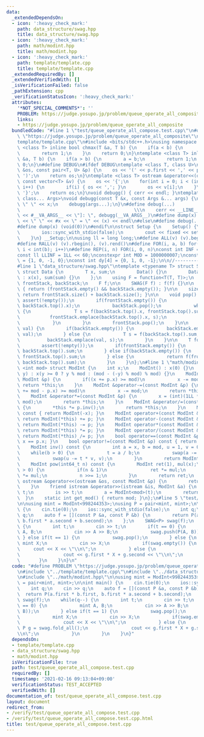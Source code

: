 ```yaml
---
data:
  _extendedDependsOn:
  - icon: ':heavy_check_mark:'
    path: data_structure/swag.hpp
    title: data_structure/swag.hpp
  - icon: ':heavy_check_mark:'
    path: math/modint.hpp
    title: math/modint.hpp
  - icon: ':heavy_check_mark:'
    path: template/template.cpp
    title: template/template.cpp
  _extendedRequiredBy: []
  _extendedVerifiedWith: []
  _isVerificationFailed: false
  _pathExtension: cpp
  _verificationStatusIcon: ':heavy_check_mark:'
  attributes:
    '*NOT_SPECIAL_COMMENTS*': ''
    PROBLEM: https://judge.yosupo.jp/problem/queue_operate_all_composite
    links:
    - https://judge.yosupo.jp/problem/queue_operate_all_composite
  bundledCode: "#line 1 \"test/queue_operate_all_compose.test.cpp\"\n#define PROBLEM\
    \ \"https://judge.yosupo.jp/problem/queue_operate_all_composite\"\n#line 1 \"\
    template/template.cpp\"\n#include <bits/stdc++.h>\nusing namespace std;\ntemplate\
    \ <class T> inline bool chmax(T &a, T b) {\n    if(a < b) {\n        a = b;\n\
    \        return 1;\n    }\n    return 0;\n}\ntemplate <class T> inline bool chmin(T\
    \ &a, T b) {\n    if(a > b) {\n        a = b;\n        return 1;\n    }\n    return\
    \ 0;\n}\n#define DEBUG\n#ifdef DEBUG\ntemplate <class T, class U>\nostream &operator<<(ostream\
    \ &os, const pair<T, U> &p) {\n    os << '(' << p.first << ',' << p.second <<\
    \ ')';\n    return os;\n}\ntemplate <class T> ostream &operator<<(ostream &os,\
    \ const vector<T> &v) {\n    os << '{';\n    for(int i = 0; i < (int)v.size();\
    \ i++) {\n        if(i) { os << ','; }\n        os << v[i];\n    }\n    os <<\
    \ '}';\n    return os;\n}\nvoid debugg() { cerr << endl; }\ntemplate <class T,\
    \ class... Args>\nvoid debugg(const T &x, const Args &... args) {\n    cerr <<\
    \ \" \" << x;\n    debugg(args...);\n}\n#define debug(...)                   \
    \                                          \\\n    cerr << __LINE__ << \" [\"\
    \ << #__VA_ARGS__ << \"]: \", debugg(__VA_ARGS__)\n#define dump(x) cerr << __LINE__\
    \ << \" \" << #x << \" = \" << (x) << endl\n#else\n#define debug(...) (void(0))\n\
    #define dump(x) (void(0))\n#endif\n\nstruct Setup {\n    Setup() {\n        cin.tie(0);\n\
    \        ios::sync_with_stdio(false);\n        cout << fixed << setprecision(15);\n\
    \    }\n} __Setup;\n\nusing ll = long long;\n#define ALL(v) (v).begin(), (v).end()\n\
    #define RALL(v) (v).rbegin(), (v).rend()\n#define FOR(i, a, b) for(int i = (a);\
    \ i < int(b); i++)\n#define REP(i, n) FOR(i, 0, n)\nconst int INF = 1 << 30;\n\
    const ll LLINF = 1LL << 60;\nconstexpr int MOD = 1000000007;\nconst int dx[4]\
    \ = {1, 0, -1, 0};\nconst int dy[4] = {0, 1, 0, -1};\n\n//-------------------------------------\n\
    #line 1 \"data_structure/swag.hpp\"\ntemplate <typename T> struct SWAG {\n   \
    \ struct Data {\n        T x, sum;\n        Data() {}\n        Data(T x, T sum)\
    \ : x(x), sum(sum) {}\n    };\n    using F = function<T(T, T)>;\n    stack<Data>\
    \ frontStack, backStack;\n    F f;\n\n    SWAG(F f) : f(f) {}\n\n    bool empty()\
    \ { return (frontStack.empty() && backStack.empty()); }\n\n    size_t size() {\
    \ return frontStack.size() + backStack.size(); }\n\n    void pop() {\n       \
    \ assert(!empty());\n        if(frontStack.empty()) {\n            frontStack.emplace(backStack.top().x,\
    \ backStack.top().x);\n            backStack.pop();\n            while(!backStack.empty())\
    \ {\n                T s = f(backStack.top().x, frontStack.top().sum);\n     \
    \           frontStack.emplace(backStack.top().x, s);\n                backStack.pop();\n\
    \            }\n        }\n        frontStack.pop();\n    }\n\n    void push(T\
    \ val) {\n        if(backStack.empty()) {\n            backStack.emplace(val,\
    \ val);\n        } else {\n            T s = f(backStack.top().sum, val);\n  \
    \          backStack.emplace(val, s);\n        }\n    }\n\n    T fold_all() {\n\
    \        assert(!empty());\n        if(frontStack.empty()) {\n            return\
    \ backStack.top().sum;\n        } else if(backStack.empty()) {\n            return\
    \ frontStack.top().sum;\n        } else {\n            return f(frontStack.top().sum,\
    \ backStack.top().sum);\n        }\n    }\n};\n#line 1 \"math/modint.hpp\"\ntemplate\
    \ <int mod> struct ModInt {\n    int x;\n    ModInt() : x(0) {}\n    ModInt(int64_t\
    \ y) : x(y >= 0 ? y % mod : (mod - (-y) % mod) % mod) {}\n    ModInt &operator+=(const\
    \ ModInt &p) {\n        if((x += p.x) >= mod)\n            x -= mod;\n       \
    \ return *this;\n    }\n    ModInt &operator-=(const ModInt &p) {\n        if((x\
    \ += mod - p.x) >= mod)\n            x -= mod;\n        return *this;\n    }\n\
    \    ModInt &operator*=(const ModInt &p) {\n        x = (int)(1LL * x * p.x %\
    \ mod);\n        return *this;\n    }\n    ModInt &operator/=(const ModInt &p)\
    \ {\n        *this *= p.inv();\n        return *this;\n    }\n    ModInt operator-()\
    \ const { return ModInt(-x); }\n    ModInt operator+(const ModInt &p) const {\
    \ return ModInt(*this) += p; }\n    ModInt operator-(const ModInt &p) const {\
    \ return ModInt(*this) -= p; }\n    ModInt operator*(const ModInt &p) const {\
    \ return ModInt(*this) *= p; }\n    ModInt operator/(const ModInt &p) const {\
    \ return ModInt(*this) /= p; }\n    bool operator==(const ModInt &p) const { return\
    \ x == p.x; }\n    bool operator!=(const ModInt &p) const { return x != p.x; }\n\
    \    ModInt inv() const {\n        int a = x, b = mod, u = 1, v = 0, t;\n    \
    \    while(b > 0) {\n            t = a / b;\n            swap(a -= t * b, b);\n\
    \            swap(u -= t * v, v);\n        }\n        return ModInt(u);\n    }\n\
    \    ModInt pow(int64_t n) const {\n        ModInt ret(1), mul(x);\n        while(n\
    \ > 0) {\n            if(n & 1)\n                ret *= mul;\n            mul\
    \ *= mul;\n            n >>= 1;\n        }\n        return ret;\n    }\n    friend\
    \ ostream &operator<<(ostream &os, const ModInt &p) {\n        return os << p.x;\n\
    \    }\n    friend istream &operator>>(istream &is, ModInt &a) {\n        int64_t\
    \ t;\n        is >> t;\n        a = ModInt<mod>(t);\n        return (is);\n  \
    \  }\n    static int get_mod() { return mod; }\n};\n#line 5 \"test/queue_operate_all_compose.test.cpp\"\
    \n\nusing mint = ModInt<998244353>;\nusing P = pair<mint, mint>;\n\nint main()\
    \ {\n    cin.tie(0);\n    ios::sync_with_stdio(false);\n    int q;\n    cin >>\
    \ q;\n    auto f = [](const P &a, const P &b) {\n        return P(a.first * b.first,\
    \ b.first * a.second + b.second);\n    };\n    SWAG<P> swag(f);\n    while(q--)\
    \ {\n        int t;\n        cin >> t;\n        if(t == 0) {\n            mint\
    \ A, B;\n            cin >> A >> B;\n            swag.push(P(A, B));\n       \
    \ } else if(t == 1) {\n            swag.pop();\n        } else {\n           \
    \ mint X;\n            cin >> X;\n            if(swag.empty()) {\n           \
    \     cout << X << \"\\n\";\n            } else {\n                P g = swag.fold_all();\n\
    \                cout << g.first * X + g.second << \"\\n\";\n            }\n \
    \       }\n    }\n}\n"
  code: "#define PROBLEM \"https://judge.yosupo.jp/problem/queue_operate_all_composite\"\
    \n#include \"../template/template.cpp\"\n#include \"../data_structure/swag.hpp\"\
    \n#include \"../math/modint.hpp\"\n\nusing mint = ModInt<998244353>;\nusing P\
    \ = pair<mint, mint>;\n\nint main() {\n    cin.tie(0);\n    ios::sync_with_stdio(false);\n\
    \    int q;\n    cin >> q;\n    auto f = [](const P &a, const P &b) {\n      \
    \  return P(a.first * b.first, b.first * a.second + b.second);\n    };\n    SWAG<P>\
    \ swag(f);\n    while(q--) {\n        int t;\n        cin >> t;\n        if(t\
    \ == 0) {\n            mint A, B;\n            cin >> A >> B;\n            swag.push(P(A,\
    \ B));\n        } else if(t == 1) {\n            swag.pop();\n        } else {\n\
    \            mint X;\n            cin >> X;\n            if(swag.empty()) {\n\
    \                cout << X << \"\\n\";\n            } else {\n               \
    \ P g = swag.fold_all();\n                cout << g.first * X + g.second << \"\
    \\n\";\n            }\n        }\n    }\n}"
  dependsOn:
  - template/template.cpp
  - data_structure/swag.hpp
  - math/modint.hpp
  isVerificationFile: true
  path: test/queue_operate_all_compose.test.cpp
  requiredBy: []
  timestamp: '2021-02-16 09:13:04+09:00'
  verificationStatus: TEST_ACCEPTED
  verifiedWith: []
documentation_of: test/queue_operate_all_compose.test.cpp
layout: document
redirect_from:
- /verify/test/queue_operate_all_compose.test.cpp
- /verify/test/queue_operate_all_compose.test.cpp.html
title: test/queue_operate_all_compose.test.cpp
---
```

